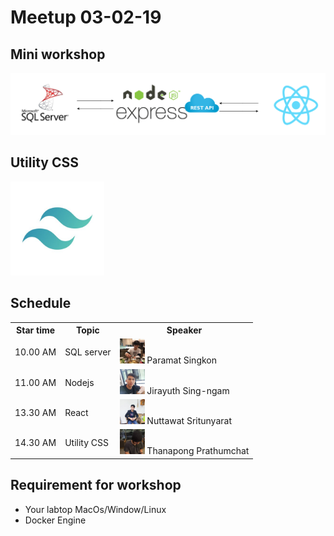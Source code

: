 # Meetup 03-02-19
## Mini workshop
![](flow.PNG)
## Utility CSS
<p >
   <img src="utilitycss.jpg" width="150px">
</p>
<h2>Schedule</h2>
<div>
   <table style="width:100%">
  <tr>
    <th>Star time</th>
    <th>Topic</th> 
    <th>Speaker</th>
  </tr>
  <tr>
    <td>10.00 AM</td>
    <td>SQL server</td> 
    <td>
        <img src="Paramat.jpg" width="40px">
        Paramat Singkon
    </td>
  </tr>
  <tr>
    <td>11.00 AM</td>
    <td>Nodejs</td> 
     <td>
        <img src="Jirayuth2.jpg" width="40px">
        Jirayuth Sing-ngam
    </td>
  </tr>
  <tr>
    <td>13.30 AM</td>
    <td>React</td> 
     <td>
        <img src="Nuttawat.jpg" width="40px">
        Nuttawat Sritunyarat
    </td>
  </tr>
  <tr>
    <td>14.30 AM</td>
    <td>Utility CSS</td> 
    <td>
        <img src="Thanapong.jpg" width="40px">
        Thanapong Prathumchat
    </td>
  </tr>
</table>

   </div>
<h2>Requirement for workshop</h2>
<ul>
    <li>Your labtop MacOs/Window/Linux</li>
    <li>Docker Engine</li>
</ul>
